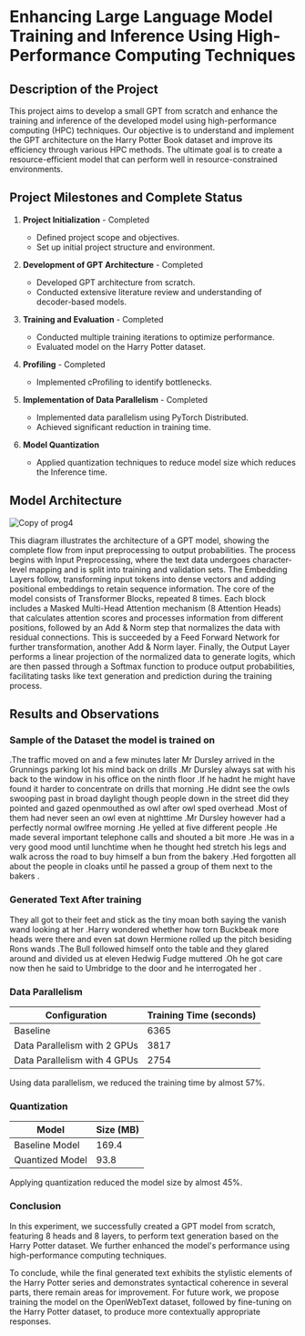 # Enhancing Large Language Model Training and Inference Using High-Performance Computing Techniques

## Description of the Project

This project aims to develop a small GPT from scratch and enhance the training and inference of the developed model using high-performance computing (HPC) techniques. Our objective is to understand and implement the GPT architecture on the Harry Potter Book dataset and improve its efficiency through various HPC methods. The ultimate goal is to create a resource-efficient model that can perform well in resource-constrained environments.

## Project Milestones and Complete Status

1. **Project Initialization** - Completed
   - Defined project scope and objectives.
   - Set up initial project structure and environment.

2. **Development of GPT Architecture** - Completed
   - Developed GPT architecture from scratch.
   - Conducted extensive literature review and understanding of decoder-based models.
  
3. **Training and Evaluation** - Completed
   - Conducted multiple training iterations to optimize performance.
   - Evaluated model on the Harry Potter dataset.

3. **Profiling** - Completed
   - Implemented cProfiling to identify bottlenecks.

4. **Implementation of Data Parallelism** - Completed
   - Implemented data parallelism using PyTorch Distributed.
   - Achieved significant reduction in training time.

5. **Model Quantization**
   - Applied quantization techniques to reduce model size which reduces the Inference time.

## Model Architecture

![Copy of prog4](https://github.com/itskavyagupta/Optimized-LLM/assets/66244523/8b421f15-45cf-4c1c-834e-d3f851b83718)

This diagram illustrates the architecture of a GPT model, showing the complete flow from input preprocessing to output probabilities. The process begins with Input Preprocessing, where the text data undergoes character-level mapping and is split into training and validation sets. The Embedding Layers follow, transforming input tokens into dense vectors and adding positional embeddings to retain sequence information. The core of the model consists of Transformer Blocks, repeated 8 times. Each block includes a Masked Multi-Head Attention mechanism (8 Attention Heads) that calculates attention scores and processes information from different positions, followed by an Add & Norm step that normalizes the data with residual connections. This is succeeded by a Feed Forward Network for further transformation, another Add & Norm layer. Finally, the Output Layer performs a linear projection of the normalized data to generate logits, which are then passed through a Softmax function to produce output probabilities, facilitating tasks like text generation and prediction during the training process.

## Results and Observations

### Sample of the Dataset the model is trained on

.The traffic moved on and a few minutes later Mr Dursley arrived in the Grunnings parking lot his mind back on drills .Mr Dursley always sat with his back to the window in his office on the ninth floor .If he hadnt he might have found it harder to concentrate on drills that morning .He didnt see the owls swooping past in broad daylight though people down in the street did they pointed and gazed openmouthed as owl after owl sped overhead .Most of them had never seen an owl even at nighttime .Mr Dursley however had a perfectly normal owlfree morning .He yelled at five different people .He made several important telephone calls and shouted a bit more .He was in a very good mood until lunchtime when he thought hed stretch his legs and walk across the road to buy himself a bun from the bakery .Hed forgotten all about the people in cloaks until he passed a group of them next to the bakers .

### Generated Text After training

 They all got to their feet and stick as the tiny moan both saying the vanish wand looking at her .Harry wondered whether how torn Buckbeak more heads were there and even sat down Hermione rolled up the pitch besiding Rons wands .The Bull followed himself onto the table and they glared around and divided us at eleven Hedwig Fudge muttered .Oh he got care now then he said to Umbridge to the door and he interrogated her .

### Data Parallelism

| Configuration                | Training Time (seconds) |
|------------------------------|-------------------------|
| Baseline                     | 6365                    |
| Data Parallelism with 2 GPUs | 3817                    |
| Data Parallelism with 4 GPUs | 2754                    |

Using data parallelism, we reduced the training time by almost 57%.

### Quantization

| Model           | Size (MB) |
|-----------------|-----------|
| Baseline Model  | 169.4     |
| Quantized Model | 93.8      |

Applying quantization reduced the model size by almost 45%.

### Conclusion

In this experiment, we successfully created a GPT model from scratch, featuring 8 heads and 8 layers, to perform text generation based on the Harry Potter dataset. We further enhanced the model's performance using high-performance computing techniques. 

To conclude, while the final generated text exhibits the stylistic elements of the Harry Potter series and demonstrates syntactical coherence in several parts, there remain areas for improvement. For future work, we propose training the model on the OpenWebText dataset, followed by fine-tuning on the Harry Potter dataset, to produce more contextually appropriate responses.

